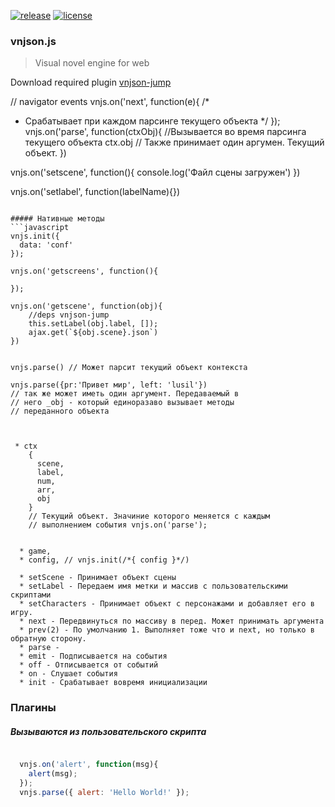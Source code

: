 
[![release](https://img.shields.io/badge/release-v0.7.8-brightgreen.svg?style=flat-square)](https://github.com/vnjson/vnjson.js/releases/download/v0.7.5-beta/vnjson_pure-core.zip)
[![license](https://img.shields.io/npm/l/express.svg?style=flat-square)]() 
### vnjson.js
> Visual novel engine for web



Download required plugin
[vnjson-jump]('https://github.com/vnjson/vnjson-jump')





// navigator events
vnjs.on('next', function(e){
  /*
   * Срабатывает при каждом парсинге текущего объекта
   */
});
vnjs.on('parse', function(ctxObj){
  //Вызывается во время парсинга текущего объекта ctx.obj
  // Также принимает один аргумен. Текущий объект.
})




vnjs.on('setscene', function(){
  console.log('Файл сцены загружен')
})

vnjs.on('setlabel', function(labelName){})

```

##### Нативные методы
```javascript
vnjs.init({
  data: 'conf'
});

vnjs.on('getscreens', function(){
  
});

vnjs.on('getscene', function(obj){
    //deps vnjson-jump
    this.setLabel(obj.label, []);
    ajax.get(`${obj.scene}.json`)
})


vnjs.parse() // Может парсит текущий объект контекста

vnjs.parse({pr:'Привет мир', left: 'lusil'})
// так же может иметь один аргумент. Передаваемый в
// него _obj - который единоразаво вызывает методы
// переданного объекта



 * ctx 
    {
      scene,
      label,
      num,
      arr,
      obj
    }
    // Текущий объект. Значиние которого меняется с каждым
    // выполнением события vnjs.on('parse');


  * game,
  * config, // vnjs.init(/*{ config }*/)

  * setScene - Принимает объект сцены
  * setLabel - Передаем имя метки и массив с пользовательскими скриптами
  * setCharacters - Принимает объект с персонажами и добавляет его в игру.
  * next - Передвинуться по массиву в перед. Может принимать аргумента
  * prev(2) - По умолчанию 1. Выполняет тоже что и next, но только в обратную сторону.
  * parse - 
  * emit - Подписывается на события
  * off - Отписывается от событий
  * on - Слушает события
  * init - Срабатывает вовремя инициализации 

```



### Плагины

##### Вызываются из пользовательского скрипта
```javascript

  vnjs.on('alert', function(msg){
    alert(msg);
  });
  vnjs.parse({ alert: 'Hello World!' });

```
